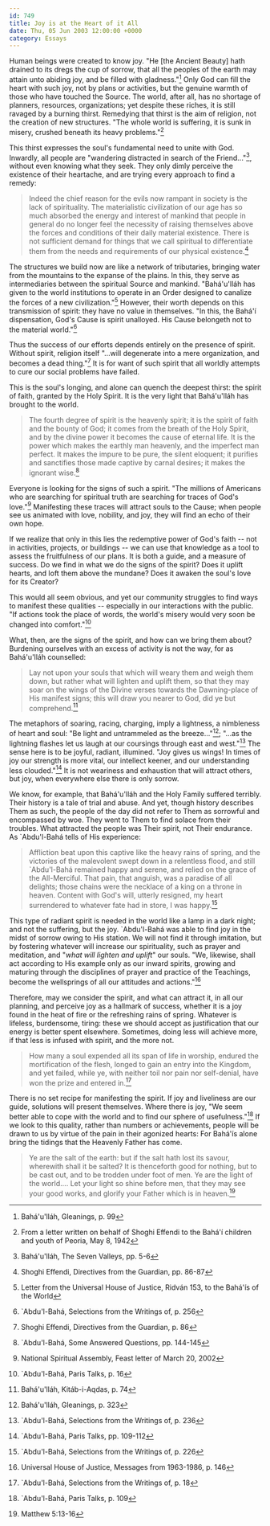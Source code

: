 ```yaml
---
id: 749
title: Joy is at the Heart of it All
date: Thu, 05 Jun 2003 12:00:00 +0000
category: Essays
---
```


Human beings were created to know joy.  "He [the Ancient Beauty] hath
drained to its dregs the cup of sorrow, that all the peoples of the
earth may attain unto abiding joy, and be filled with gladness."[^1] Only
God can fill the heart with such joy, not by plans or activities, but
the genuine warmth of those who have touched the Source.  The world,
after all, has no shortage of planners, resources, organizations; yet
despite these riches, it is still ravaged by a burning thirst.
Remedying that thirst is the aim of religion, not the creation of new
structures.  "The whole world is suffering, it is sunk in misery,
crushed beneath its heavy problems."[^2]

This thirst expresses the soul's fundamental need to unite with God.
Inwardly, all people are "wandering distracted in search of the
Friend..."[^3], without even knowing what they seek.  They only dimly
perceive the existence of their heartache, and are trying every approach
to find a remedy:

> Indeed the chief reason for the evils now rampant in society is the
> lack of spirituality.  The materialistic civilization of our age has
> so much absorbed the energy and interest of mankind that people in
> general do no longer feel the necessity of raising themselves above
> the forces and conditions of their daily material existence.  There is
> not sufficient demand for things that we call spiritual to
> differentiate them from the needs and requirements of our physical
> existence.[^4]

The structures we build now are like a network of tributaries, bringing
water from the mountains to the expanse of the plains.  In this, they
serve as intermediaries between the spiritual Source and mankind.
"Bahá'u'lláh has given to the world institutions to operate in an Order
designed to canalize the forces of a new civilization."[^5] However,
their worth depends on this transmission of spirit: they have no value
in themselves.  "In this, the Bahá'í dispensation, God's Cause is spirit
unalloyed.  His Cause belongeth not to the material world."[^6]

Thus the success of our efforts depends entirely on the presence of
spirit.  Without spirit, religion itself "...will degenerate into a mere
organization, and becomes a dead thing."[^7] It is for want of such
spirit that all worldly attempts to cure our social problems have
failed.

This is the soul's longing, and alone can quench the deepest thirst: the
spirit of faith, granted by the Holy Spirit.  It is the very light that
Bahá'u'lláh has brought to the world.

> The fourth degree of spirit is the heavenly spirit; it is the spirit
> of faith and the bounty of God; it comes from the breath of the Holy
> Spirit, and by the divine power it becomes the cause of eternal life.
> It is the power which makes the earthly man heavenly, and the
> imperfect man perfect.  It makes the impure to be pure, the silent
> eloquent; it purifies and sanctifies those made captive by carnal
> desires; it makes the ignorant wise.[^8]

Everyone is looking for the signs of such a spirit.  "The millions of
Americans who are searching for spiritual truth are searching for traces
of God's love."[^9] Manifesting these traces will attract souls to the
Cause; when people see us animated with love, nobility, and joy, they
will find an echo of their own hope.

If we realize that only in this lies the redemptive power of God's faith
-- not in activities, projects, or buildings -- we can use that
knowledge as a tool to assess the fruitfulness of our plans.  It is both
a guide, and a measure of success.  Do we find in what we do the signs
of the spirit?  Does it uplift hearts, and loft them above the mundane?
Does it awaken the soul's love for its Creator?

This would all seem obvious, and yet our community struggles to find
ways to manifest these qualities -- especially in our interactions with
the public.  "If actions took the place of words, the world's misery
would very soon be changed into comfort."[^10]

What, then, are the signs of the spirit, and how can we bring them
about?  Burdening ourselves with an excess of activity is not the way,
for as Bahá'u'lláh counselled:

> Lay not upon your souls that which will weary them and weigh them
> down, but rather what will lighten and uplift them, so that they may
> soar on the wings of the Divine verses towards the Dawning-place of
> His manifest signs; this will draw you nearer to God, did ye but
> comprehend.[^11]

The metaphors of soaring, racing, charging, imply a lightness, a
nimbleness of heart and soul: "Be light and untrammeled as the
breeze..."[^12]; "...as the lightning flashes let us laugh at our
coursings through east and west."[^13] The sense here is to be joyful,
radiant, illumined.  "Joy gives us wings!  In times of joy our strength
is more vital, our intellect keener, and our understanding less
clouded."[^14] It is not weariness and exhaustion that will attract
others, but joy, when everywhere else there is only sorrow.

We know, for example, that Bahá'u'lláh and the Holy Family suffered
terribly.  Their history is a tale of trial and abuse.  And yet, though
history describes Them as such, the people of the day did not refer to
Them as sorrowful and encompassed by woe.  They went to Them to find
solace from their troubles.  What attracted the people was Their spirit,
not Their endurance.  As `Abdu'l-Bahá tells of His experience:

> Affliction beat upon this captive like the heavy rains of spring, and
> the victories of the malevolent swept down in a relentless flood, and
> still `Abdu'l-Bahá remained happy and serene, and relied on the grace
> of the All-Merciful.  That pain, that anguish, was a paradise of all
> delights; those chains were the necklace of a king on a throne in
> heaven.  Content with God's will, utterly resigned, my heart
> surrendered to whatever fate had in store, I was happy.[^15]

This type of radiant spirit is needed in the world like a lamp in a dark
night; and not the suffering, but the joy.  `Abdu'l-Bahá was able to
find joy in the midst of sorrow owing to His station.  We will not find
it through imitation, but by fostering whatever will increase our
spirituality, such as prayer and meditation, and "*what will lighten and
uplift*" our souls.  "We, likewise, shall act according to His example
only as our inward spirits, growing and maturing through the disciplines
of prayer and practice of the Teachings, become the wellsprings of all
our attitudes and actions."[^16]

Therefore, may we consider the spirit, and what can attract it, in all
our planning, and perceive joy as a hallmark of success, whether it is a
joy found in the heat of fire or the refreshing rains of spring.
Whatever is lifeless, burdensome, tiring: these we should accept as
justification that our energy is better spent elsewhere.  Sometimes,
doing less will achieve more, if that less is infused with spirit, and
the more not.

> How many a soul expended all its span of life in worship, endured the
> mortification of the flesh, longed to gain an entry into the Kingdom,
> and yet failed, while ye, with neither toil nor pain nor self-denial,
> have won the prize and entered in.[^17]

There is no set recipe for manifesting the spirit.  If joy and
liveliness are our guide, solutions will present themselves.  Where
there is joy, "We seem better able to cope with the world and to find
our sphere of usefulness."[^18] If we look to this quality, rather than
numbers or achievements, people will be drawn to us by virtue of the
pain in their agonized hearts: For Bahá'ís alone bring the tidings that
the Heavenly Father has come.

> Ye are the salt of the earth: but if the salt hath lost its savour,
> wherewith shall it be salted?  It is thenceforth good for nothing, but
> to be cast out, and to be trodden under foot of men.  Ye are the light
> of the world.... Let your light so shine before men, that they may see
> your good works, and glorify your Father which is in heaven.[^19]

[^1]:  Bahá'u'lláh, Gleanings, p. 99

[^2]:  From a letter written on behalf of Shoghi Effendi to the Bahá'í
children and youth of Peoria, May 8, 1942

[^3]:  Bahá'u'lláh, The Seven Valleys, pp. 5-6

[^4]:  Shoghi Effendi, Directives from the Guardian, pp. 86-87

[^5]:  Letter from the Universal House of Justice, Ridván 153, to the
Bahá'ís of the World

[^6]:  `Abdu'l-Bahá, Selections from the Writings of, p. 256

[^7]:  Shoghi Effendi, Directives from the Guardian, p. 86

[^8]:  `Abdu'l-Bahá, Some Answered Questions, pp. 144-145

[^9]:  National Spiritual Assembly, Feast letter of March 20, 2002

[^10]:  `Abdu'l-Bahá, Paris Talks, p. 16

[^11]:  Bahá'u'lláh, Kitáb-i-Aqdas, p. 74

[^12]:  Bahá'u'lláh, Gleanings, p. 323

[^13]:  `Abdu'l-Bahá, Selections from the Writings of, p. 236

[^14]:  `Abdu'l-Bahá, Paris Talks, pp. 109-112

[^15]:  `Abdu'l-Bahá, Selections from the Writings of, p. 226

[^16]:  Universal House of Justice, Messages from 1963-1986, p. 146

[^17]:  `Abdu'l-Bahá, Selections from the Writings of, p. 18

[^18]:  `Abdu'l-Bahá, Paris Talks, p. 109

[^19]:  Matthew 5:13-16


